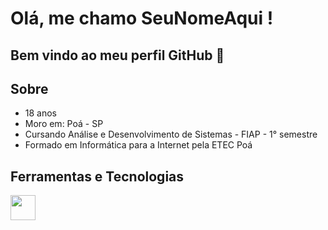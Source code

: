 # Olá, me chamo SeuNomeAqui ! 
## Bem vindo ao meu perfil GitHub 👋

## Sobre
<ul>
  <li>18 anos</li>
  <li>Moro em: Poá - SP</li>
  <li>Cursando Análise e Desenvolvimento de Sistemas - FIAP - 1° semestre</li>
  <li>Formado em Informática para a Internet pela ETEC Poá</li>
</ul>

## Ferramentas e Tecnologias
<img src="https://cdn.jsdelivr.net/gh/devicons/devicon/icons/html5/html5-original.svg" width="40" height="40"/>
